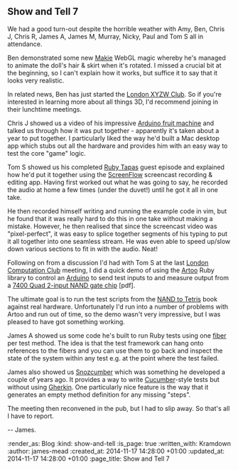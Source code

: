 Show and Tell 7
---------------

We had a good turn-out despite the horrible weather with Amy, Ben, Chris J, Chris R, James A, James M, Murray, Nicky, Paul and Tom S all in attendance.

Ben demonstrated some new [Makie][] WebGL magic whereby he's managed to animate the doll's hair & skirt when it's rotated. I missed a crucial bit at the beginning, so I can't explain how it works, but suffice it to say that it looks very realistic.

In related news, Ben has just started the [London XYZW Club][]. So if you're interested in learning more about all things 3D, I'd recommend joining in their lunchtime meetings.

Chris J showed us a video of his impressive [Arduino fruit machine][] and talked us through how it was put together - apparently it's taken about a year to put together. I particularly liked the way he'd built a Mac desktop app which stubs out all the hardware and provides him with an easy way to test the core "game" logic.

Tom S showed us his completed [Ruby Tapas][] guest episode and explained how he'd put it together using the [ScreenFlow][] screencast recording & editing app. Having first worked out what he was going to say, he recorded the audio at home a few times (under the duvet!) until he got it all in one take.

He then recorded himself writing and running the example code in vim, but he found that it was really hard to do this in one take without making a mistake. However, he then realised that since the screencast video was "pixel-perfect", it was easy to splice together segments of his typing to put it all together into one seamless stream. He was even able to speed up/slow down various sections to fit in with the audio. Neat!

Following on from a discussion I'd had with Tom S at the last [London Computation Club][] meeting, I did a quick demo of using the [Artoo][] Ruby library to control an [Arduino][] to send test inputs to and measure output from a [7400 Quad 2-input NAND gate chip][] [pdf].

The ultimate goal is to run the test scripts from the [NAND to Tetris][] book against real hardware. Unfortunately I'd run into a number of problems with Artoo and run out of time, so the demo wasn't very impressive, but I was pleased to have got something working.

James A showed us some code he's built to run Ruby tests using one [fiber][Fiber Docs] per test method. The idea is that the test framework can hang onto references to the fibers and you can use them to go back and inspect the state of the system within any test e.g. at the point where the test failed.

James also showed us [Snozcumber][] which was something he developed a couple of years ago. It provides a way to write [Cucumber][]-style tests but without using [Gherkin][]. One particularly nice feature is the way that it generates an empty method definition for any missing "steps".

The meeting then reconvened in the pub, but I had to slip away. So that's all I have to report.

-- James.


[Makie]: https://mymakie.com/
[London XYZW Club]: http://xyzw.club/
[WebGL]: http://get.webgl.org/
[Arduino fruit machine]: https://www.youtube.com/watch?v=TN1qQwnYM6c
[Ruby Tapas]: http://www.rubytapas.com/
[ScreenFlow]: http://www.telestream.net/screenflow/
[London Computation Club]: http://london.computation.club/
[Artoo]: http://artoo.io/
[Arduino]: http://www.arduino.cc/
[7400 Quad 2-input NAND gate chip]: http://www.ti.com/lit/ds/symlink/sn74hct00.pdf
[NAND to Tetris]: http://www.nand2tetris.org/
[Fiber Docs]: http://www.ruby-doc.org/core-2.1.4/Fiber.html
[Snozcumber]: https://github.com/lazyatom/snozcumber
[Cucumber]: http://cukes.info/
[Gherkin]: https://github.com/cucumber/gherkin

:render_as: Blog
:kind: show-and-tell
:is_page: true
:written_with: Kramdown
:author: james-mead
:created_at: 2014-11-17 14:28:00 +01:00
:updated_at: 2014-11-17 14:28:00 +01:00
:page_title: Show and Tell 7
